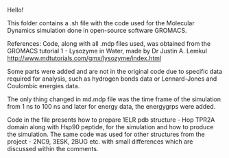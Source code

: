 Hello! 

This folder contains a .sh file with the code used for the Molecular Dynamics simulation done in open-source software GROMACS. 

References: 
Code, along with all .mdp files used, was obtained from the GROMACS tutorial 1 - Lysozyme in Water, made by Dr Justin A. Lemkul http://www.mdtutorials.com/gmx/lysozyme/index.html

Some parts were added and are not in the original code due to specific data required for analysis, such as hydrogen bonds data or Lennard-Jones and Coulombic energies data.

The only thing changed in md.mdp file was the time frame of the simulation from 1 ns to 100 ns and later for energy data, the energygrps were added.

Code in the file presents how to prepare 1ELR pdb structure - Hop TPR2A domain along with Hsp90 peptide, for the simulation and how to produce the simulation. The same code was used for other structures from the project - 2NC9, 3ESK, 2BUG etc. with small differences which are discussed within the comments. 

